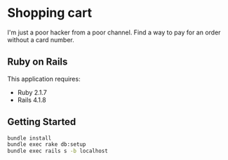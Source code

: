 Shopping cart
================

I'm just a poor hacker from a poor channel. Find a way to pay for an order without a card number.

Ruby on Rails
-------------

This application requires:

- Ruby 2.1.7
- Rails 4.1.8

Getting Started
---------------

~~~bash
bundle install
bundle exec rake db:setup
bundle exec rails s -b localhost
~~~

